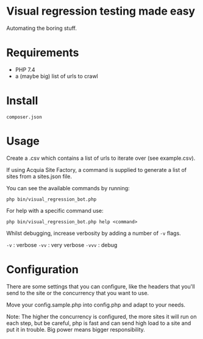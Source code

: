 
# Visual regression testing made easy

Automating the boring stuff.

# Requirements

- PHP 7.4
- a (maybe big) list of urls to crawl

# Install

```composer.json```

# Usage

Create a .csv which contains a list of urls to iterate over (see example.csv).

If using Acquia Site Factory, a command is supplied to generate a list of sites from a sites.json file. 

You can see the available commands by running:

```php bin/visual_regression_bot.php```

For help with a specific command use:

```php bin/visual_regression_bot.php help <command>```

Whilst debugging, increase verbosity by adding a number of `-v` flags.

`-v` : verbose
`-vv` : very verbose
`-vvv` : debug

# Configuration

There are some settings that you can configure, like the headers that you'll send to the site or the concurrency that you want to use.

Move your config.sample.php into config.php and adapt to your needs.

Note: The higher the concurrency is configured, the more sites it will run on each step, but be careful, php is fast and can send high load to a site and put it in trouble. Big power means bigger responsibility.
